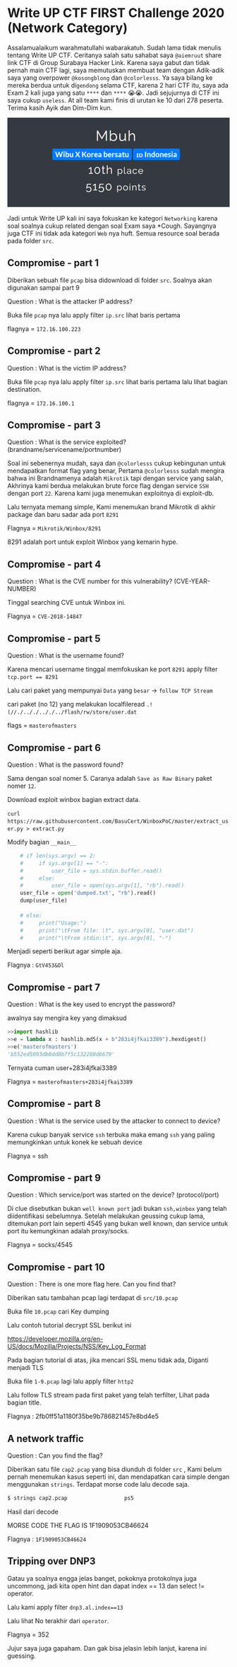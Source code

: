 # Write UP CTF FIRST Challenge 2020 (Network Category)



Assalamualaikum warahmatullahi wabarakatuh. Sudah lama tidak menulis tentang Write UP CTF.  Ceritanya salah satu sahabat saya `@aiemruut` share link CTF di Group Surabaya Hacker Link. Karena saya gabut dan tidak pernah main CTF lagi, saya memutuskan membuat team dengan Adik-adik saya yang overpower `@kosongblong` dan `@colorlesss`. Ya saya bilang ke mereka berdua untuk di`gendong` selama CTF, karena 2 hari CTF itu, saya ada Exam 2 kali juga yang satu `****` dan `****` 😭😭. Jadi sejujurnya di CTF ini saya cukup `useless`. At all team kami finis di urutan ke 10 dari 278 peserta. Terima kasih Ayik dan Dim-Dim kun.



![score](./images/score.png)



Jadi untuk Write UP kali ini saya fokuskan ke kategori `Networking` karena soal soalnya cukup related dengan soal Exam saya *Cough.  Sayangnya juga CTF ini tidak ada kategori `Web` nya huft. Semua resource soal berada pada folder `src`.





## Compromise - part 1

Diberikan sebuah file `pcap` bisa didownload di folder `src`.  Soalnya akan digunakan sampai part 9

Question :  What is the attacker IP address?

Buka file `pcap` nya lalu apply filter `ip.src` lihat baris pertama 

flagnya = `172.16.100.223`



## Compromise - part 2

Question :  What is the victim IP address?

Buka file `pcap` nya lalu apply filter `ip.src` lihat baris pertama lalu lihat bagian destination.

flagnya = `172.16.100.1`





## Compromise - part 3



Question : What is the service exploited? (brandname/servicename/portnumber) 

Soal ini sebenernya mudah, saya dan `@colorlesss` cukup kebingunan untuk mendapatkan format flag yang benar, Pertama `@colorlesss`  sudah mengira bahwa ini Brandnamenya adalah `Mikrotik` tapi dengan service yang salah, Akhrinya kami berdua melakukan brute force flag dengan service `SSH` dengan port `22`. Karena kami juga menemukan exploitnya di exploit-db.



Lalu ternyata memang simple, Kami menemukan brand Mikrotik di akhir package dan baru sadar ada port `8291` 

Flagnya = `Mikrotik/Winbox/8291` 



8291 adalah port untuk exploit Winbox yang kemarin hype.



## Compromise - part 4

Question : What is the CVE number for this vulnerability? (CVE-YEAR-NUMBER)

Tinggal searching CVE untuk Winbox ini.

Flagnya = `CVE-2018-14847` 



## Compromise - part 5

Question : What is the username found?



Karena mencari username tinggal memfokuskan ke port `8291` apply filter `tcp.port == 8291` 

Lalu cari paket yang mempunyai `Data` yang `besar` -> `follow TCP Stream` 

cari paket (no 12) yang melakukan localfileread `.!(//./.././.././../flash/rw/store/user.dat` 



flags = `masterofmasters`



## Compromise - part 6

Question : What is the password found?



Sama dengan soal nomer 5. Caranya adalah `Save as Raw Binary` paket nomer `12`.



Download exploit winbox bagian extract data.



`curl https://raw.githubusercontent.com/BasuCert/WinboxPoC/master/extract_user.py > extract.py` 



Modify bagian `__main__` 

```python
    # if len(sys.argv) == 2:
    #     if sys.argv[1] == "-":
    #         user_file = sys.stdin.buffer.read()
    #     else:
    #         user_file = open(sys.argv[1], "rb").read()
    user_file = open('dumped.txt', "rb").read()
    dump(user_file)
         
    # else:
    #     print("Usage:")
    #     print("\tFrom file: \t", sys.argv[0], "user.dat")
    #     print("\tFrom stdin:\t", sys.argv[0], "-")
```

Menjadi seperti berikut agar simple aja.



Flagnya : `GtV453&Ol` 



## Compromise - part 7

Question : What is the key used to encrypt the password?

awalnya say mengira key yang dimaksud 

```python
>>import hashlib
>>e = lambda x : hashlib.md5(x + b"283i4jfkai3389").hexdigest() 
>>e('masterofmasters')
'b552ed5093db0dd8b7f5c132280d6679'                                    
```



Ternyata cuman user+283i4jfkai3389





Flagnya = `masterofmasters+283i4jfkai3389`



## Compromise - part 8

Question : What is the service used by the attacker to connect to device?



Karena cukup banyak service `ssh` terbuka maka emang `ssh` yang paling memungkinkan untuk konek ke sebuah device



Flagnya = ssh



## Compromise - part 9

Question : Which service/port was started on the device? (protocol/port)



Di clue disebutkan bukan `well known port` jadi bukan `ssh,winbox` yang telah diidentifikasi sebelumnya. Setelah melakukan geussing cukup lama, ditemukan port lain seperti 4545 yang bukan well known, dan service untuk port itu kemungkinan adalah proxy/socks. 



Flagnya = socks/4545

## Compromise - part 10

Question : There is one more flag here. Can you find that?



Diberikan satu tambahan pcap lagi terdapat di `src/10.pcap`



Buka file `10.pcap` cari Key dumping



Lalu contoh tutorial decrypt SSL berikut ini

https://developer.mozilla.org/en-US/docs/Mozilla/Projects/NSS/Key_Log_Format



Pada bagian tutorial di atas, jika mencari SSL menu tidak ada, Diganti menjadi TLS



Buka file `1-9.pcap` lagi lalu apply filter `http2`



Lalu follow TLS stream pada first paket yang telah terfilter, Lihat pada bagian title.



Flagnya : 2fb0ff51a1180f35be9b786821457e8bd4e5







## A network traffic

Question : Can you find the flag?



Diberikan satu file `cap2.pcap` yang bisa diunduh di folder `src` , Kami belum pernah menemukan kasus seperti ini, dan mendapatkan cara simple dengan menggunakan `strings`. Terdapat morse code lalu decode saja.



```sh
$ strings cap2.pcap                  ps5                                                                                      ps4:                                                                                     -- --- .-. ... . / -.-. --- -.. . / - .... . / ..-. .-.. .- --. / .. ... / .---- ..-. .---- ----. ----- ----. ----- ..... ...-- -.-. -... ....- -.... -.... ..--- ....-           ps5                                                                                      ps4:                                                                                     -- --- .-. ... . / -.-. --- -.. . / - .... . / ..-. .-.. .- --. / .. ... / .---- ..-. .---- ----. ----- ----. ----- ..... ...-- -.-. -... ....- -.... -.... ..--- ....-           AAAAAAAAAAAAAAAA                                                                         AAAAAAAAAAAAAAAA                                                                 
```



Hasil dari decode

MORSE CODE THE FLAG IS 1F1909053CB46624



Flagnya : `1F1909053CB46624` 





## Tripping over DNP3

Gatau ya soalnya engga jelas banget, pokoknya protokolnya juga uncommong, jadi kita open hint dan dapat index == 13 dan select != operator.



Lalu kami apply filter `dnp3.al.index==13` 



Lalu lihat No terakhir dari `operator`.



Flagnya = 352



Jujur saya juga gapaham. Dan gak bisa jelasin lebih lanjut, karena ini guessing.